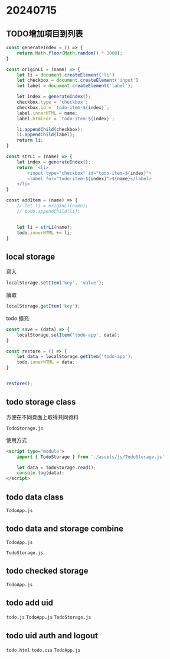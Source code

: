# 20240715

## TODO增加項目到列表

```js
const generateIndex = () => {
    return Math.floor(Math.random() * 1000);
}

const originLi = (name) => {
    let li = document.createElement('li')
    let checkbox = document.createElement('input')
    let label = document.createElement('label');

    let index = generateIndex();
    checkbox.type = 'checkbox';
    checkbox.id = `todo-item-${index}`;
    label.innerHTML = name;
    label.htmlFor = `todo-item-${index}`;

    li.appendChild(checkbox);
    li.appendChild(label);
    return li;
}

const strLi = (name) => {
    let index = generateIndex();
    return `<li>
        <input type="checkbox" id="todo-item-${index}">
        <label for="todo-item-${index}">${name}</label>
    </li>`
}

const addItem = (name) => {
    // let li = originLi(name);
    // todo.appendChild(li);


    let li = strLi(name);
    todo.innerHTML += li;
}
```

## local storage

寫入

```js
localStorage.setItem('key', 'value');
```

讀取

```js
localStorage.getItem('key');
```

todo 擴充

```js
const save = (data) => {
    localStorage.setItem('todo-app', data);
}

const restore = () => {
    let data = localStorage.getItem('todo-app');
    todo.innerHTML = data;
}


restore();
```

## todo storage class

方便在不同頁面上取得共同資料

`TodoStorage.js`

使用方式

```html
<script type="module">
    import { TodoStorage } from './assets/js/TodoStorage.js'

    let data = TodoStorage.read();
    console.log(data);
</script>
```

## todo data class

`TodoApp.js`

## todo data and storage combine

`TodoApp.js`

`TodoStorage.js`

## todo checked storage

`TodoApp.js`

## todo add uid

`todo.js`
`TodoApp.js`
`TodoStorage.js`

## todo uid auth and logout

`todo.html`
`todo.css`
`TodoApp.js`